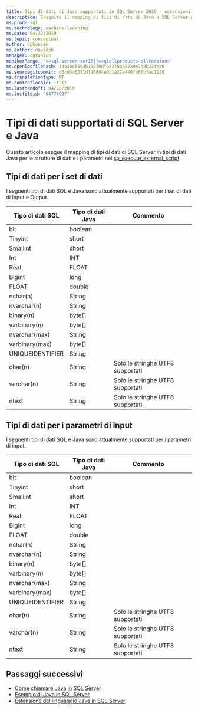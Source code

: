 ```yaml
---
title: Tipi di dati di Java supportati in SQL Server 2019 - estensioni del linguaggio SQL Server
description: Eseguire il mapping di tipi di dati da Java a SQL Server per le strutture di dati di input e output e per i parametri di input nella finestra di sp_execute_external_script.
ms.prod: sql
ms.technology: machine-learning
ms.date: 04/23/2019
ms.topic: conceptual
author: dphansen
ms.author: davidph
manager: cgronlun
monikerRange: '>=sql-server-ver15||=sqlallproducts-allversions'
ms.openlocfilehash: 14a2bc5594b16610dfb8278ab82a9e7b8b22fea6
ms.sourcegitcommit: d5cd4a5271df96804e9b1a27e440fb6fbfac1220
ms.translationtype: MT
ms.contentlocale: it-IT
ms.lasthandoff: 04/28/2019
ms.locfileid: "64774997"
---
```

# <a name="java-and-sql-server-supported-data-types"></a>Tipi di dati supportati di SQL Server e Java

Questo articolo esegue il mapping di tipi di dati di SQL Server in tipi di dati Java per le strutture di dati e i parametri nel [sp_execute_external_script](https://docs.microsoft.com/sql/relational-databases/system-stored-procedures/sp-execute-external-script-transact-sql).

## <a name="data-types-for-data-sets"></a>Tipi di dati per i set di dati

I seguenti tipi di dati SQL e Java sono attualmente supportati per i set di dati di Input e Output.


| Tipo di dati SQL        | Tipo di dati Java | Commento | |
| ------------- |-------------|-|-|
| bit      | boolean | | |
| Tinyint      | short      | | |
| Smallint | short      | | |
| Int | INT      | | |
| Real | FLOAT      | | |
| Bigint | long      | | |
| FLOAT | double      | | |
| nchar(n) | String      | | |
| nvarchar(n) | String      | | |
| binary(n) | byte[]      | | |
| varbinary(n) | byte[]      | | |
| nvarchar(max) | String      | | |
| varbinary(max) | byte[]      | | |
| UNIQUEIDENTIFIER | String | | |
| char(n) | String | Solo le stringhe UTF8 supportati | |
| varchar(n) | String | Solo le stringhe UTF8 supportati | |
| ntext | String | Solo le stringhe UTF8 supportati | |

## <a name="data-types-for-input-parameters"></a>Tipi di dati per i parametri di input

I seguenti tipi di dati SQL e Java sono attualmente supportati per i parametri di input.

| Tipo di dati SQL        | Tipo di dati Java | Commento | |
| ------------- |-------------|-|-|
| bit      | boolean | | |
| Tinyint      | short      | | |
| Smallint | short      | | |
| Int | INT      | | |
| Real | FLOAT      | | |
| Bigint | long      | | |
| FLOAT | double      | | |
| nchar(n) | String      | | |
| nvarchar(n) | String      | | |
| binary(n) | byte[]      | | |
| varbinary(n) | byte[]      | | |
| nvarchar(max) | String      | | |
| varbinary(max) | byte[]      | | |
| UNIQUEIDENTIFIER | String | | |
| char(n) | String | Solo le stringhe UTF8 supportati | |
| varchar(n) | String | Solo le stringhe UTF8 supportati | |
| ntext | String | Solo le stringhe UTF8 supportati | |

## <a name="next-steps"></a>Passaggi successivi

+ [Come chiamare Java in SQL Server](howto-call-java-from-sql.md)
+ [Esempio di Java in SQL Server](java-first-sample.md)
+ [Estensione del linguaggio Java in SQL Server](extension-java.md)
